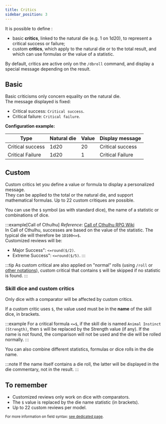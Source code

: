 ```yaml
---
title: Critics
sidebar_position: 3
---
```


It is possible to define :
- basic **critics**, linked to the natural die (e.g. 1 on 1d20), to represent a critical success or failure;
- custom **critics**, which apply to the natural die or to the total result, and which can use formulas or the value of a statistic.

By default, critics are active only on the `/dbroll` command, and display a special message depending on the result.


## Basic

Basic criticisms only concern equality on the natural die.  
The message displayed is fixed:
- Critical success: `Critical success`.
- Critical failure: `Critical failure`.

**Configuration example:**

| Type             | Natural die | Value | Display message  |
|------------------|-------------|-------|------------------|
| Critical success | 1d20        | 20    | Critical success |
| Critical Failure | 1d20        | 1     | Critical Failure |


## Custom

Custom critics let you define a value or formula to display a personalized message.  
They can be applied to the total or the natural die, and support mathematical formulas. Up to 22 custom critiques are possible.

You can use the `$` symbol (as with standard dice), the name of a statistic or combinations of dice.

:::example[Call of Cthulhu]
*Reference*: [Call of Cthulhu RPG Wiki](https://cthulhuwiki.chaosium.com/rules/combat.html)  
In Call of Cthulhu, successes are based on the value of the statistic. The typical die will therefore be `1D100<=$`.  
Customized reviews will be:
- Major Success": `<=round($/2)`.
- Extreme Success": `<=round($/5)`.
:::

:::tip
As custom critical are also applied on "normal" rolls (using `/roll` or [other notations](../../usage/message.md)), custom critical that contains `$` will be skipped if no statistic is found.
:::


### Skill dice and custom critics

Only dice with a comparator will be affected by custom critics.

If a custom critic uses `$`, the value used must be in the **name** of the skill dice, in brackets.

:::example
For a critical formula `<=$`, if the skill die is named `Animal Instinct (Strength)`, then `$` will be replaced by the Strength value (if any).
If the name is not found, the comparison will not be used and the die will be rolled normally.
:::

You can also combine different statistics, formulas or dice rolls in the die name.

:::note
If the name itself contains a die roll, the latter will be displayed in the die commentary, not in the result.
:::

## To remember

- Customized reviews only work on dice with comparators.
- The `$` value is replaced by the die name statistic (in brackets).
- Up to 22 custom reviews per model.

<small>For more information on field syntax: [see dedicated page](../../introduction/format.mdx).</small>